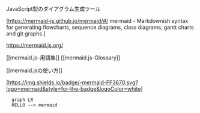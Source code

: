 JavaScript製のダイアグラム生成ツール

[https://mermaid-js.github.io/mermaid/#/ mermaid - Markdownish syntax for generating flowcharts, sequence diagrams, class diagrams, gantt charts and git graphs.]

https://mermaid.js.org/

[[mermaid.js-用語集]]
[[mermaid.js-Glossary]]


[[mermaid.jsの使い方]]

[https://img.shields.io/badge/-mermaid-FF3670.svg?logo=mermaid&style=for-the-badge&logoColor=white]


```mermaid
  graph LR
  HELLO --> mermaid
```